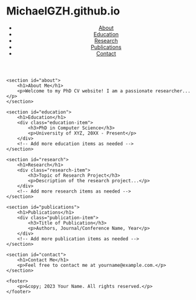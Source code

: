 # MichaelGZH.github.io
<!DOCTYPE html>
<html lang="en">
<head>
    <meta charset="UTF-8">
    <meta name="viewport" content="width=device-width, initial-scale=1.0">
    <title>Your Name - PhD CV</title>
    <link rel="stylesheet" href="styles.css">
</head>
<body>
    <header>
        <nav>
            <ul>
                <li><a href="#about">About</a></li>
                <li><a href="#education">Education</a></li>
                <li><a href="#research">Research</a></li>
                <li><a href="#publications">Publications</a></li>
                <li><a href="#contact">Contact</a></li>
            </ul>
        </nav>
    </header>

    <section id="about">
        <h1>About Me</h1>
        <p>Welcome to my PhD CV website! I am a passionate researcher...</p>
    </section>

    <section id="education">
        <h1>Education</h1>
        <div class="education-item">
            <h3>PhD in Computer Science</h3>
            <p>University of XYZ, 20XX - Present</p>
        </div>
        <!-- Add more education items as needed -->
    </section>

    <section id="research">
        <h1>Research</h1>
        <div class="research-item">
            <h3>Topic of Research Project</h3>
            <p>Description of the research project...</p>
        </div>
        <!-- Add more research items as needed -->
    </section>

    <section id="publications">
        <h1>Publications</h1>
        <div class="publication-item">
            <h3>Title of Publication</h3>
            <p>Authors, Journal/Conference Name, Year</p>
        </div>
        <!-- Add more publication items as needed -->
    </section>

    <section id="contact">
        <h1>Contact Me</h1>
        <p>Feel free to contact me at yourname@example.com.</p>
    </section>

    <footer>
        <p>&copy; 2023 Your Name. All rights reserved.</p>
    </footer>
</body>
</html>
